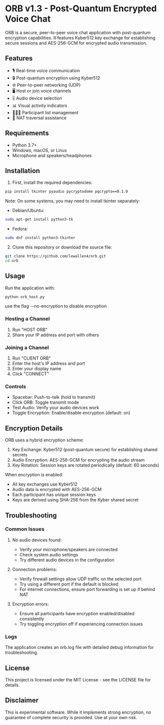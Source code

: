 # ORB v1.3 - Post-Quantum Encrypted Voice Chat

ORB is a secure, peer-to-peer voice chat application with post-quantum encryption capabilities. It features Kyber512 key exchange for establishing secure sessions and AES-256-GCM for encrypted audio transmission.

## Features

- 🎙️ Real-time voice communication
- 🔒 Post-quantum encryption using Kyber512
- 🌐 Peer-to-peer networking (UDP)
- 🖥️ Host or join voice channels
- 🎚️ Audio device selection
- 📊 Visual activity indicators
- 🧑‍🤝‍🧑 Participant list management
- 🚀 NAT traversal assistance

## Requirements

- Python 3.7+
- Windows, macOS, or Linux
- Microphone and speakers/headphones

## Installation

1. First, install the required dependencies:
```bash
pip install tkinter pyaudio pycryptodome pqcrypto==0.1.0
```
Note: On some systems, you may need to install tkinter separately:

- Debian/Ubuntu:
```bash
sudo apt-get install python3-tk
```
- Fedora:
```bash
sudo dnf install python3-tkinter
```

2. Clone this repository or download the source file:

```bash
git clone https://github.com/lewallen4/orb.git
cd orb
```

## Usage

Run the application with:

```bash
python orb_host.py
```
use the flag --no-encryption to disable encryption

### Hosting a Channel

1. Run "HOST ORB"
2. Share your IP address and port with others

### Joining a Channel

1. Run "CLIENT ORB"
2. Enter the host's IP address and port
3. Enter your display name
4. Click "CONNECT"

### Controls

- Spacebar: Push-to-talk (hold to transmit)
- Click ORB: Toggle transmit mode
- Test Audio: Verify your audio devices work
- Toggle Encryption: Enable/disable encryption (default: on)

## Encryption Details

ORB uses a hybrid encryption scheme:

1. Key Exchange: Kyber512 (post-quantum secure) for establishing shared secrets
2. Audio Encryption: AES-256-GCM for encrypting the audio stream
3. Key Rotation: Session keys are rotated periodically (default: 60 seconds)

When encryption is enabled:
- All key exchanges use Kyber512
- Audio data is encrypted with AES-256-GCM
- Each participant has unique session keys
- Keys are derived using SHA-256 from the Kyber shared secret

## Troubleshooting

### Common Issues

1. No audio devices found:
   - Verify your microphone/speakers are connected
   - Check system audio settings
   - Try different audio devices in the configuration

2. Connection problems:
   - Verify firewall settings allow UDP traffic on the selected port
   - Try using a different port if the default is blocked
   - For internet connections, ensure port forwarding is set up if behind NAT

3. Encryption errors:
   - Ensure all participants have encryption enabled/disabled consistently
   - Try toggling encryption off if experiencing connection issues

### Logs

The application creates an orb.log file with detailed debug information for troubleshooting.

## License

This project is licensed under the MIT License - see the LICENSE file for details.

## Disclaimer

This is experimental software. While it implements strong encryption, no guarantee of complete security is provided. Use at your own risk.
